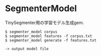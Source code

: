 # SegmenterModel

TinySegmenter用の学習モデル生成gem.

```
$ segmenter_model corpus
$ segmenter_model features -f corpus.txt
$ segmenter_model generate -f features.txt

-> output model file
```

